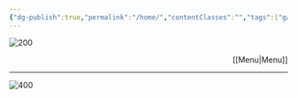 ```yaml
---
{"dg-publish":true,"permalink":"/home/","contentClasses":"","tags":["gardenEntry"],"noteIcon":true}
---
```




![200](https://i.imgur.com/lqpQxzc.png)<p align="right">[[Menu\|Menu]]</p>

---

![400](https://i.imgur.com/tc3URDE.png)